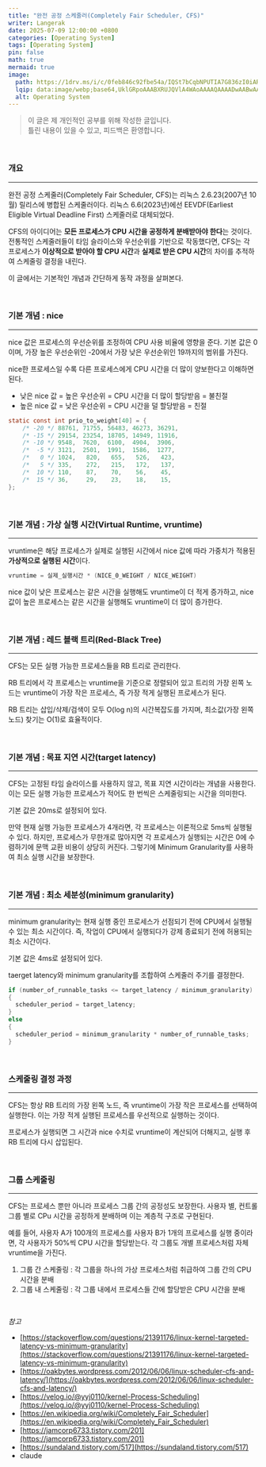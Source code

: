 ```yaml
---
title: "완전 공정 스케줄러(Completely Fair Scheduler, CFS)"
writer: Langerak
date: 2025-07-09 12:00:00 +0800
categories: [Operating System]
tags: [Operating System]
pin: false
math: true
mermaid: true
image:
  path: https://1drv.ms/i/c/0feb846c92fbe54a/IQSt7bCqbNPUTIA7G836zI0iARqaNqNShiONAD4gWNyMMpo?width=660
  lqip: data:image/webp;base64,UklGRpoAAABXRUJQVlA4WAoAAAAQAAAADwAABwAAQUxQSDIAAAARL0AmbZurmr57yyIiqE8oiG0bejIYEQTgqiDA9vqnsUSI6H+oAERp2HZ65qP/VIAWAFZQOCBCAAAA8AEAnQEqEAAIAAVAfCWkAALp8sF8rgRgAP7o9FDvMCkMde9PK7euH5M1m6VWoDXf2FkP3BqV0ZYbO6NA/VFIAAAA
  alt: Operating System
---
```


> 이 글은 제 개인적인 공부를 위해 작성한 글입니다.   
> 틀린 내용이 있을 수 있고, 피드백은 환영합니다.

<br/>

### 개요

---

완전 공정 스케줄러(Completely Fair Scheduler, CFS)는 리눅스 2.6.23(2007년 10월) 릴리스에 병합된 스케줄러이다.
리눅스 6.6(2023년)에선 EEVDF(Earliest Eligible Virtual Deadline First) 스케줄러로 대체되었다.

CFS의 아이디어는 **모든 프로세스가 CPU 시간을 공정하게 분배받아야 한다**는 것이다.
전통적인 스케줄러들이 타임 슬라이스와 우선순위를 기반으로 작동했다면, CFS는 각 프로세스가 **이상적으로 받아야 할 CPU 시간**과 **실제로 받은 CPU 시간**의 차이를 추적하여 스케줄링 결정을 내린다.

이 글에서는 기본적인 개념과 간단하게 동작 과정을 살펴본다.

<br/>

### 기본 개념 : nice

---

nice 값은 프로세스의 우선순위를 조정하여 CPU 사용 비율에 영향을 준다.
기본 값은 0이며, 가장 높은 우선순위인 -20에서 가장 낮은 우선순위인 19까지의 범위를 가진다.

nice한 프로세스일 수록 다른 프로세스에게 CPU 시간을 더 많이 양보한다고 이해하면 된다.

- 낮은 nice 값 = 높은 우선순위 = CPU 시간을 더 많이 할당받음 = 불친절
- 높은 nice 값 = 낮은 우선순위 = CPU 시간을 덜 할당받음 = 친절

```c
static const int prio_to_weight[40] = {
    /* -20 */ 88761, 71755, 56483, 46273, 36291,
    /* -15 */ 29154, 23254, 18705, 14949, 11916,
    /* -10 */ 9548,  7620,  6100,  4904,  3906,
    /*  -5 */ 3121,  2501,  1991,  1586,  1277,
    /*   0 */ 1024,   820,   655,   526,   423,
    /*   5 */ 335,    272,   215,   172,   137,
    /*  10 */ 110,    87,    70,    56,    45,
    /*  15 */ 36,     29,    23,    18,    15,
};
```


<br/>

### 기본 개념 : 가상 실행 시간(Virtual Runtime, vruntime)

---

vruntime은 해당 프로세스가 실제로 실행된 시간에서 nice 값에 따라 가중치가 적용된 **가상적으로 실행된 시간**이다.

```c
vruntime = 실제_실행시간 * (NICE_0_WEIGHT / NICE_WEIGHT)
```

nice 값이 낮은 프로세스는 같은 시간을 실행해도 vruntime이 더 적게 증가하고,
nice 값이 높은 프로세스는 같은 시간을 실행해도 vruntime이 더 많이 증가한다.

<br/>

### 기본 개념 : 레드 블랙 트리(Red-Black Tree)

---

CFS는 모든 실행 가능한 프로세스들을 RB 트리로 관리한다.

RB 트리에서 각 프로세스는 vruntime을 기준으로 정렬되어 있고 트리의 가장 왼쪽 노드는 vruntime이 가장 작은 프로세스, 즉 가장 적게 실행된 프로세스가 된다.

RB 트리는 삽입/삭제/검색이 모두 O(log n)의 시간복잡도를 가지며, 최소값(가장 왼쪽 노드) 찾기는 O(1)로 효율적이다.

<br/>

### 기본 개념 : 목표 지연 시간(target latency)

---

CFS는 고정된 타임 슬라이스를 사용하지 않고, 목표 지연 시간이라는 개념을 사용한다.
이는 모든 실행 가능한 프로세스가 적어도 한 번씩은 스케줄링되는 시간을 의미한다.

기본 값은 20ms로 설정되어 있다.

만약 현재 실행 가능한 프로세스가 4개라면, 각 프로세스는 이론적으로 5ms씩 실행될 수 있다.
하지만, 프로세스가 무한개로 많아지면 각 프로세스가 실행되는 시간은 0에 수렴하기에 문맥 교환 비용이 상당히 커진다.
그렇기에 Minimum Granularity를 사용하여 최소 실행 시간을 보장한다.

<br/>

### 기본 개념 : 최소 세분성(minimum granularity)

---

minimum granularity는 현재 실행 중인 프로세스가 선점되기 전에 CPU에서 실행될 수 있는 최소 시간이다.
즉, 작업이 CPU에서 실행되다가 강제 종료되기 전에 허용되는 최소 시간이다.

기본 값은 4ms로 설정되어 있다.

taerget latency와 minimum granularity를 조합하여 스케줄러 주기를 결정한다.
```c
if (number_of_runnable_tasks <= target_latency / minimum_granularity)
{
  scheduler_period = target_latency;
}
else
{
  scheduler_period = minimum_granularity * number_of_runnable_tasks;
}
```

<br/>

### 스케줄링 결정 과정

---

CFS는 항상 RB 트리의 가장 왼쪽 노드, 즉 vruntime이 가장 작은 프로세스를 선택하여 실행한다.
이는 가장 적게 실행된 프로세스를 우선적으로 실행하는 것이다.

프로세스가 실행되면 그 시간과 nice 수치로 vruntime이 계산되어 더해지고, 실행 후 RB 트리에 다시 삽입된다.

<br/>

### 그룹 스케줄링

---

CFS는 프로세스 뿐만 아니라 프로세스 그룹 간의 공정성도 보장한다.
사용자 별, 컨트롤 그룹 별로 CPu 시간을 공정하게 분배하며 이는 계층적 구조로 구현된다.

예를 들어, 사용자 A가 100개의 프로세스를 사용자 B가 1개의 프로세스를 실행 중이라면, 각 사용자가 50%씩 CPU 시간을 할당받는다.
각 그룹도 개별 프로세스처럼 자체 vruntime을 가진다.

1. 그룹 간 스케줄링 : 각 그룹을 하나의 가상 프로세스처럼 취급하여 그룹 간의 CPU 시간을 분배
2. 그룹 내 스케줄링 : 각 그룹 내에서 프로세스들 간에 할당받은 CPU 시간을 분배

<br/>

_참고_

- [https://stackoverflow.com/questions/21391176/linux-kernel-targeted-latency-vs-minimum-granularity](https://stackoverflow.com/questions/21391176/linux-kernel-targeted-latency-vs-minimum-granularity)
- [https://oakbytes.wordpress.com/2012/06/06/linux-scheduler-cfs-and-latency/](https://oakbytes.wordpress.com/2012/06/06/linux-scheduler-cfs-and-latency/)
- [https://velog.io/@yyj0110/kernel-Process-Scheduling](https://velog.io/@yyj0110/kernel-Process-Scheduling)
- [https://en.wikipedia.org/wiki/Completely_Fair_Scheduler](https://en.wikipedia.org/wiki/Completely_Fair_Scheduler)
- [https://jamcorp6733.tistory.com/201](https://jamcorp6733.tistory.com/201)
- [https://sundaland.tistory.com/517](https://sundaland.tistory.com/517)
- claude
